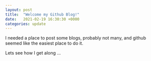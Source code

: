 ```yaml
---
layout: post
title:  "Welcome my Github Blog!"
date:   2021-02-19 16:30:30 +0000
categories: update
---
```


I needed a place to post some blogs, probably not many, and github seemed like the easiest place to do it.

Lets see how I get along …